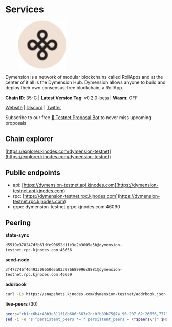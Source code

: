# Services

<figure><img src="https://raw.githubusercontent.com/kj89/cosmos-images/main/logos/dymension.png" width="150" alt=""><figcaption></figcaption></figure>

Dymension is a network of modular blockchains called RollApps  and at the center of it all is the Dymension Hub. Dymension  allows anyone to build and deploy their own consensus-free blockchain, a RollApp.

**Chain ID**: 35-C | **Latest Version Tag**: v0.2.0-beta | **Wasm**: OFF

[Website](https://dymension.xyz/) | [Discord](https://discord.gg/dymension) | [Twitter](https://twitter.com/dymensionXYZ)



Subscribe to our free [🤖 Testnet Proposal Bot](https://t.me/kjnodes_testnet_proposal_bot) to never miss upcoming proposals


## Chain explorer
[https://explorer.kjnodes.com/dymension-testnet](https://explorer.kjnodes.com/dymension-testnet)

## Public endpoints

* api: [https://dymension-testnet.api.kjnodes.com](https://dymension-testnet.api.kjnodes.com)
* rpc: [https://dymension-testnet.rpc.kjnodes.com](https://dymension-testnet.rpc.kjnodes.com)
* grpc: dymension-testnet.grpc.kjnodes.com:46090

## Peering

**state-sync**

```text
d5519e378247dfb61dfe90652d1fe3e2b3005a5b@dymension-testnet.rpc.kjnodes.com:46656
```

**seed-node**

```text
3f472746f46493309650e5a033076689996c8881@dymension-testnet.rpc.kjnodes.com:46659
```

**addrbook**
```bash
curl -Ls https://snapshots.kjnodes.com/dymension-testnet/addrbook.json > $HOME/.dymension/config/addrbook.json
```

**live-peers** (30)
```bash
peers="cb1cc6b4c48b3e311f18b606c663c2dc0fb89b75@74.96.207.62:26656,77791ee9b1eb56682335c451c296f450ee649c01@44.209.89.17:26656,c6cdcc7f8e1a33f864956a8201c304741411f219@3.214.163.125:26656,b24974dd15a984f882438d907ee97c6baf1ae766@185.177.116.36:656,5c2a752c9b1952dbed075c56c600c3a79b58c395@195.3.220.54:27086,0ee31ef97ba6b6c13b25b5c528163f2092821c2d@65.21.132.27:24856,62f5e5db360892ce0e8fc4cc5de7b880936e8410@82.208.23.204:04656,a85420b25181bdb9b3a38741c48dafd5fb3b922f@209.34.205.57:26656,4d2ec1e61d61550fc5bfacc57e971ff9b6181152@135.181.180.29:26656,ba2ef45240cc997443df795b801a34602ba68b55@65.109.92.241:17886,8eb8789ce687870a1c9b8ab7cc0f816c653ed56e@217.21.53.108:26656,8b5367df2b1287174ce8950654953d81a7d69a29@144.76.201.43:26556,747d05bfe9f3e0c2e0462ac351c577699e1d9b8c@207.244.244.194:26656,60f464943e6434579abdfa28a3122bd2d6008dec@139.99.68.119:26656,88e09de4c713ecb3497f39f6e6c599aea7a10750@65.109.38.111:20556,d5519e378247dfb61dfe90652d1fe3e2b3005a5b@65.109.68.190:46656,98a03e1d03c1646e982b3379c0132d3828b0cacd@37.128.87.66:26656,ed76fabd897c8911942ac4fa1c91f3f0afa7fdda@65.108.225.70:26656,0cc10d01b749a1e8b8d14c077140c776394d31e5@65.108.9.164:21456,0d30a0790a216d01c9759ab48192d9154381e6c0@136.243.88.91:3240,692189bd9936b767021d703b51d824e213cd9b92@89.252.21.37:60856,bb8615bb51139c05fd59020fc2aa7eac210690b4@135.181.221.186:27656,ec843a4aea197837c13f13612a525bd7377443b1@167.235.250.107:26656,dddc76ca6279ac90b12cf35b39c46a2fc2c2ce52@5.161.78.48:46656,3a1e280b47ba71e11c2f1d800d0dd837cd40ed08@38.242.246.215:26656,c36184fec2fb60bf7be775390c1cd6619c0201ef@209.126.81.240:26656,44df333024cebe9b8e8361ac67feaa930ec6dc1f@65.109.85.170:54656,c5db84267f7dce8fa249b0d5365d59a7abeb0164@95.217.211.32:46656,63996f52b1dc68259ff64bb2546625c71fc9d546@176.9.48.38:26656,c26dc8486e8c4817e154812462993ce562cda221@65.108.231.124:32656"
sed -i -e "s|^persistent_peers *=.*|persistent_peers = \"$peers\"|" $HOME/.dymension/config/config.toml
```
